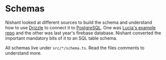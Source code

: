 # Schemas

Nishant looked at different sources to build the schema and understand how to use [Drizzle](../../technologies/drizzle) to connect it to [PostgreSQL](../../tech-stack/postgresql). One was [Lucia's example repo](https://github.com/lucia-auth/examples/tree/main/hono/username-and-password) and the other was last year's firebase database. Nishant converted the important mandatory bits of it to an SQL table schema.

All schemas live under `src/*/schema.ts`. Read the files comments to understand more.
